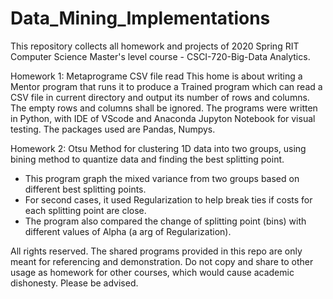 # Data_Mining_Implementations
This repository collects all homework and projects of 2020 Spring RIT Computer Science Master's level course - CSCI-720-Big-Data Analytics. 

Homework 1: Metaprograme CSV file read
This home is about writing a Mentor program that runs it to produce a Trained program which can read a CSV file in current directory
and output its number of rows and columns. The empty rows and columns shall be ignored.
The programs were written in Python, with IDE of VScode and Anaconda Jupyton Notebook for visual testing. The packages used are Pandas,
Numpys.

Homework 2: Otsu Method for clustering 1D data into two groups, using bining method to quantize data and finding the best splitting point.
- This program graph the mixed variance from two groups based on different best splitting points. 
- For second cases, it used Regularization to help break ties if costs for each splitting point are close. 
- The program also compared the change of splitting point (bins) with different values of Alpha (a arg of Regularization).



All rights reserved. The shared programs provided in this repo are only meant for referencing and demonstration. Do not copy and share to other
usage as homework for other courses, which would cause academic dishonesty. Please be advised.
